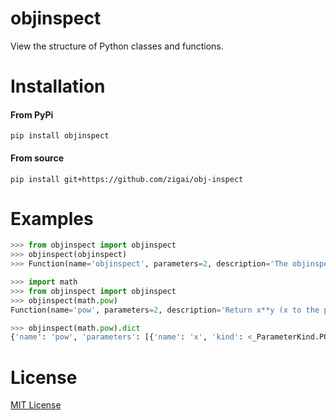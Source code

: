 # objinspect

View the structure of Python classes and functions.

# Installation
#### From PyPi
```
pip install objinspect
```
#### From source
```
pip install git+https://github.com/zigai/obj-inspect
```

# Examples
```python
>>> from objinspect import objinspect
>>> objinspect(objinspect)
>>> Function(name='objinspect', parameters=2, description='The objinspect function  takes an object and an optional include_inherited flag (defaults to True) and returns either a Function object or a Class object depending on the type of object.')
```
``` python
>>> import math
>>> from objinspect import objinspect
>>> objinspect(math.pow)
Function(name='pow', parameters=2, description='Return x**y (x to the power of y).')
```
``` python
>>> objinspect(math.pow).dict
{'name': 'pow', 'parameters': [{'name': 'x', 'kind': <_ParameterKind.POSITIONAL_ONLY: 0>, 'type': <class 'inspect._empty'>, 'default': <class 'inspect._empty'>, 'description': None}, {'name': 'y', 'kind': <_ParameterKind.POSITIONAL_ONLY: 0>, 'type': <class 'inspect._empty'>, 'default': <class 'inspect._empty'>, 'description': None}], 'docstring': 'Return x**y (x to the power of y).'}
```
# License
[MIT License](https://github.com/zigai/obj-inspect/blob/master/LICENSE)
